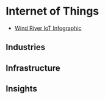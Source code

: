 # Internet of Things

- [Wind River IoT Infographic](http://www.windriver.com/iot/Wind-River-IoT-infographic.pdf)

## Industries

## Infrastructure

## Insights